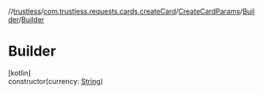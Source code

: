 //[trustless](../../../../index.md)/[com.trustless.requests.cards.createCard](../../index.md)/[CreateCardParams](../index.md)/[Builder](index.md)/[Builder](-builder.md)

# Builder

[kotlin]\
constructor(currency: [String](https://kotlinlang.org/api/latest/jvm/stdlib/kotlin/-string/index.html))
